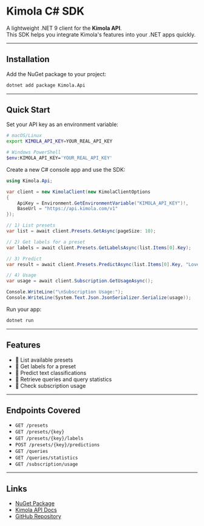 # Kimola C# SDK

A lightweight .NET 9 client for the **Kimola API**.  
This SDK helps you integrate Kimola's features into your .NET apps quickly.

---

## Installation

Add the NuGet package to your project:

```bash
dotnet add package Kimola.Api
```

---

## Quick Start

Set your API key as an environment variable:

```bash
# macOS/Linux
export KIMOLA_API_KEY=YOUR_REAL_API_KEY

# Windows PowerShell
$env:KIMOLA_API_KEY='YOUR_REAL_API_KEY'
```

Create a new C# console app and use the SDK:

```csharp
using Kimola.Api;

var client = new KimolaClient(new KimolaClientOptions
{
    ApiKey = Environment.GetEnvironmentVariable("KIMOLA_API_KEY")!,
    BaseUrl = "https://api.kimola.com/v1"
});

// 1) List presets
var list = await client.Presets.GetAsync(pageSize: 10);

// 2) Get labels for a preset
var labels = await client.Presets.GetLabelsAsync(list.Items[0].Key);

// 3) Predict
var result = await client.Presets.PredictAsync(list.Items[0].Key, "Loved the quality!", language: "en");

// 4) Usage
var usage = await client.Subscription.GetUsageAsync();

Console.WriteLine("\nSubscription Usage:");
Console.WriteLine(System.Text.Json.JsonSerializer.Serialize(usage));
```

Run your app:

```bash
dotnet run
```

---

## Features
- 🔹 List available presets
- 🔹 Get labels for a preset
- 🔹 Predict text classifications
- 🔹 Retrieve queries and query statistics
- 🔹 Check subscription usage

---

## Endpoints Covered
- `GET /presets`
- `GET /presets/{key}`
- `GET /presets/{key}/labels`
- `POST /presets/{key}/predictions`
- `GET /queries`
- `GET /queries/statistics`
- `GET /subscription/usage`

---

## Links
- [NuGet Package](https://www.nuget.org/packages/Kimola.Api)
- [Kimola API Docs](https://api.kimola.com/swagger/index.html)
- [GitHub Repository](https://github.com/Kimola/api/tree/main/libraries/csharp)